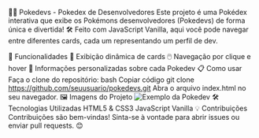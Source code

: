 🐱‍💻 Pokedevs - Pokedex de Desenvolvedores
Este projeto é uma Pokédex interativa que exibe os Pokémons desenvolvedores (Pokedevs) de forma única e divertida! 🛠️ Feito com JavaScript Vanilla, aqui você pode navegar entre diferentes cards, cada um representando um perfil de dev.

🚀 Funcionalidades
🔄 Exibição dinâmica de cards
🖱️ Navegação por clique e hover
📜 Informações personalizadas sobre cada Pokedev
📋 Como usar
Faça o clone do repositório:
bash
Copiar código
git clone https://github.com/seuusuario/pokedevs.git
Abra o arquivo index.html no seu navegador.
🖼️ Imagens do Projeto
<img src="https://via.placeholder.com/300" alt="Exemplo da Pokedev"/>
🛠️ Tecnologias Utilizadas
HTML5 & CSS3
JavaScript Vanilla
💡 Contribuições
Contribuições são bem-vindas! Sinta-se à vontade para abrir issues ou enviar pull requests. 😊

